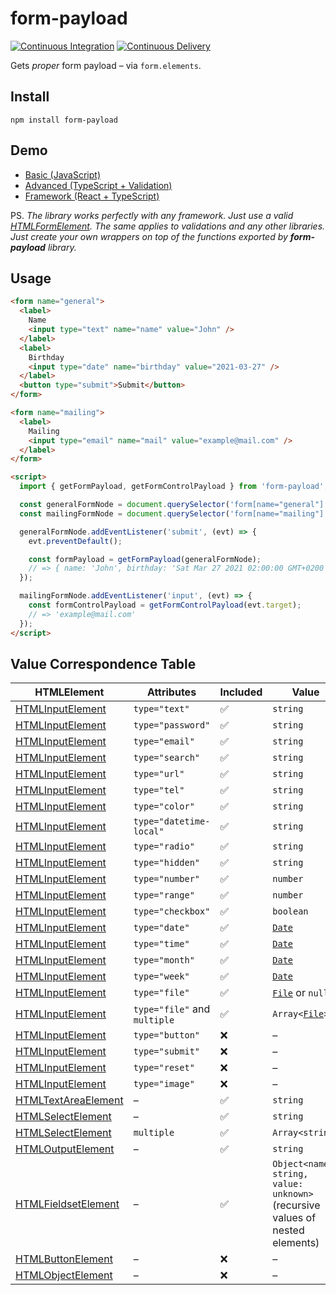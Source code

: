 # form-payload

[![Continuous Integration](https://github.com/what1s1ove/whatislove.dev/actions/workflows/ci.yml/badge.svg)](https://github.com/what1s1ove/whatislove.dev/actions/workflows/ci.yml)
[![Continuous Delivery](https://github.com/what1s1ove/whatislove.dev/actions/workflows/cd.yml/badge.svg)](https://github.com/what1s1ove/whatislove.dev/actions/workflows/cd.yml)

Gets _proper_ form payload – via `form.elements`.

## Install

```
npm install form-payload
```

## Demo

- [Basic (JavaScript)](https://stackblitz.com/edit/form-payload-basic?file=index.js)
- [Advanced (TypeScript + Validation)](https://stackblitz.com/edit/form-payload-advanced?file=index.ts,get-form-payload.ts)
- [Framework (React + TypeScript)](https://stackblitz.com/edit/form-payload-framework?file=src%2FApp.tsx)

PS. _The library works perfectly with any framework. Just use a valid [HTMLFormElement](https://developer.mozilla.org/en-US/docs/Web/API/HTMLFormElement). The same applies to validations and any other libraries. Just create your own wrappers on top of the functions exported by **form-payload** library._

## Usage

```html
<form name="general">
  <label>
    Name
    <input type="text" name="name" value="John" />
  </label>
  <label>
    Birthday
    <input type="date" name="birthday" value="2021-03-27" />
  </label>
  <button type="submit">Submit</button>
</form>

<form name="mailing">
  <label>
    Mailing
    <input type="email" name="mail" value="example@mail.com" />
  </label>
</form>

<script>
  import { getFormPayload, getFormControlPayload } from 'form-payload';

  const generalFormNode = document.querySelector('form[name="general"]');
  const mailingFormNode = document.querySelector('form[name="mailing"]');

  generalFormNode.addEventListener('submit', (evt) => {
    evt.preventDefault();

    const formPayload = getFormPayload(generalFormNode);
    // => { name: 'John', birthday: 'Sat Mar 27 2021 02:00:00 GMT+0200' }
  });

  mailingFormNode.addEventListener('input', (evt) => {
    const formControlPayload = getFormControlPayload(evt.target);
    // => 'example@mail.com'
  });
</script>
```

## Value Correspondence Table

| HTMLElement                                                                                 | Attributes                   | Included | Value                                                                                           |
| ------------------------------------------------------------------------------------------- | ---------------------------- | -------- | ----------------------------------------------------------------------------------------------- |
| [HTMLInputElement](https://developer.mozilla.org/en-US/docs/Web/API/HTMLInputElement)       | `type="text"`                | ✅       | `string`                                                                                        |
| [HTMLInputElement](https://developer.mozilla.org/en-US/docs/Web/API/HTMLInputElement)       | `type="password"`            | ✅       | `string`                                                                                        |
| [HTMLInputElement](https://developer.mozilla.org/en-US/docs/Web/API/HTMLInputElement)       | `type="email"`               | ✅       | `string`                                                                                        |
| [HTMLInputElement](https://developer.mozilla.org/en-US/docs/Web/API/HTMLInputElement)       | `type="search"`              | ✅       | `string`                                                                                        |
| [HTMLInputElement](https://developer.mozilla.org/en-US/docs/Web/API/HTMLInputElement)       | `type="url"`                 | ✅       | `string`                                                                                        |
| [HTMLInputElement](https://developer.mozilla.org/en-US/docs/Web/API/HTMLInputElement)       | `type="tel"`                 | ✅       | `string`                                                                                        |
| [HTMLInputElement](https://developer.mozilla.org/en-US/docs/Web/API/HTMLInputElement)       | `type="color"`               | ✅       | `string`                                                                                        |
| [HTMLInputElement](https://developer.mozilla.org/en-US/docs/Web/API/HTMLInputElement)       | `type="datetime-local"`      | ✅       | `string`                                                                                        |
| [HTMLInputElement](https://developer.mozilla.org/en-US/docs/Web/API/HTMLInputElement)       | `type="radio"`               | ✅       | `string`                                                                                        |
| [HTMLInputElement](https://developer.mozilla.org/en-US/docs/Web/API/HTMLInputElement)       | `type="hidden"`              | ✅       | `string`                                                                                        |
| [HTMLInputElement](https://developer.mozilla.org/en-US/docs/Web/API/HTMLInputElement)       | `type="number"`              | ✅       | `number`                                                                                        |
| [HTMLInputElement](https://developer.mozilla.org/en-US/docs/Web/API/HTMLInputElement)       | `type="range"`               | ✅       | `number`                                                                                        |
| [HTMLInputElement](https://developer.mozilla.org/en-US/docs/Web/API/HTMLInputElement)       | `type="checkbox"`            | ✅       | `boolean`                                                                                       |
| [HTMLInputElement](https://developer.mozilla.org/en-US/docs/Web/API/HTMLInputElement)       | `type="date"`                | ✅       | [`Date`](https://developer.mozilla.org/en-US/docs/Web/JavaScript/Reference/Global_Objects/Date) |
| [HTMLInputElement](https://developer.mozilla.org/en-US/docs/Web/API/HTMLInputElement)       | `type="time"`                | ✅       | [`Date`](https://developer.mozilla.org/en-US/docs/Web/JavaScript/Reference/Global_Objects/Date) |
| [HTMLInputElement](https://developer.mozilla.org/en-US/docs/Web/API/HTMLInputElement)       | `type="month"`               | ✅       | [`Date`](https://developer.mozilla.org/en-US/docs/Web/JavaScript/Reference/Global_Objects/Date) |
| [HTMLInputElement](https://developer.mozilla.org/en-US/docs/Web/API/HTMLInputElement)       | `type="week"`                | ✅       | [`Date`](https://developer.mozilla.org/en-US/docs/Web/JavaScript/Reference/Global_Objects/Date) |
| [HTMLInputElement](https://developer.mozilla.org/en-US/docs/Web/API/HTMLInputElement)       | `type="file"`                | ✅       | [`File`](https://developer.mozilla.org/en-US/docs/Web/API/File) or `null`                       |
| [HTMLInputElement](https://developer.mozilla.org/en-US/docs/Web/API/HTMLInputElement)       | `type="file"` and `multiple` | ✅       | <code>Array<[File](https://developer.mozilla.org/en-US/docs/Web/API/File)></code>               |
| [HTMLInputElement](https://developer.mozilla.org/en-US/docs/Web/API/HTMLInputElement)       | `type="button"`              | ❌       | –                                                                                               |
| [HTMLInputElement](https://developer.mozilla.org/en-US/docs/Web/API/HTMLInputElement)       | `type="submit"`              | ❌       | –                                                                                               |
| [HTMLInputElement](https://developer.mozilla.org/en-US/docs/Web/API/HTMLInputElement)       | `type="reset"`               | ❌       | –                                                                                               |
| [HTMLInputElement](https://developer.mozilla.org/en-US/docs/Web/API/HTMLInputElement)       | `type="image"`               | ❌       | –                                                                                               |
| [HTMLTextAreaElement](https://developer.mozilla.org/en-US/docs/Web/API/HTMLTextareaElement) | –                            | ✅       | `string`                                                                                        |
| [HTMLSelectElement](https://developer.mozilla.org/en-US/docs/Web/API/HTMLSelectElement)     | –                            | ✅       | `string`                                                                                        |
| [HTMLSelectElement](https://developer.mozilla.org/en-US/docs/Web/API/HTMLSelectElement)     | `multiple`                   | ✅       | `Array<string>`                                                                                 |
| [HTMLOutputElement](https://developer.mozilla.org/en-US/docs/Web/API/HTMLOutputElement)     | –                            | ✅       | `string`                                                                                        |
| [HTMLFieldsetElement](https://developer.mozilla.org/en-US/docs/Web/API/HTMLFieldsetElement) | –                            | ✅       | `Object<name: string, value: unknown>` (recursive values of nested elements)                    |
| [HTMLButtonElement](https://developer.mozilla.org/en-US/docs/Web/API/HTMLButtonElement)     | –                            | ❌       | –                                                                                               |
| [HTMLObjectElement](https://developer.mozilla.org/en-US/docs/Web/API/HTMLObjectElement)     | –                            | ❌       | –                                                                                               |
